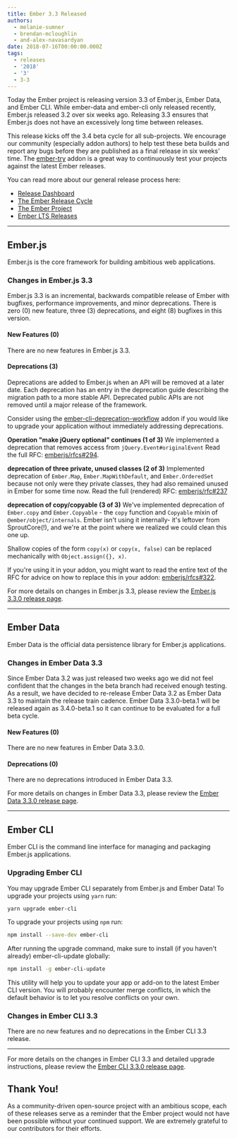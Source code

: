 ```yaml
---
title: Ember 3.3 Released
authors:
  - melanie-sumner
  - brendan-mcloughlin
  - and-alex-navasardyan
date: 2018-07-16T00:00:00.000Z
tags:
  - releases
  - '2018'
  - '3'
  - 3-3
---
```



Today the Ember project is releasing version 3.3 of Ember.js, Ember Data, and Ember CLI. While ember-data and ember-cli only released recently, Ember.js released 3.2 over six weeks ago. Releasing 3.3 ensures that Ember.js does not have an excessively long time between releases.

This release kicks off the 3.4 beta cycle for all sub-projects. We encourage our community (especially addon authors) to help test these beta builds and report any bugs before they are published as a final release in six weeks' time. The [ember-try](https://github.com/ember-cli/ember-try) addon is a great way to continuously test your projects against the latest Ember releases.

You can read more about our general release process here:

- [Release Dashboard](http://emberjs.com/builds/)
- [The Ember Release Cycle](http://emberjs.com/blog/2013/09/06/new-ember-release-process.html)
- [The Ember Project](http://emberjs.com/blog/2015/06/16/ember-project-at-2-0.html)
- [Ember LTS Releases](http://emberjs.com/blog/2016/02/25/announcing-embers-first-lts.html)

---

## Ember.js

Ember.js is the core framework for building ambitious web applications.

### Changes in Ember.js 3.3

Ember.js 3.3 is an incremental, backwards compatible release of Ember with bugfixes, performance improvements, and minor deprecations. There is zero (0) new feature, three (3) deprecations, and eight (8) bugfixes in this version.

#### New Features (0)

There are no new features in Ember.js 3.3.

#### Deprecations (3)

Deprecations are added to Ember.js when an API will be removed at a later date. Each deprecation has an entry in the deprecation guide describing the migration path to a more stable API. Deprecated public APIs are not removed until a major release of the framework.

Consider using the [ember-cli-deprecation-workflow](https://github.com/mixonic/ember-cli-deprecation-workflow) addon if you would like to upgrade your application without immediately addressing deprecations.

**Operation "make jQuery optional" continues (1 of 3)**
We implemented a deprecation that removes access from `jQuery.Event#originalEvent`
Read the full RFC: [emberjs/rfcs#294](https://github.com/emberjs/rfcs/blob/master/text/0294-optional-jquery.md).

**deprecation of three private, unused classes (2 of 3)**
Implemented deprecation of `Ember.Map`, `Ember.MapWithDefault`, and `Ember.OrderedSet` because not only were they private classes, they had also remained unused in Ember for some time now. Read the full (rendered) RFC: [emberjs/rfc#237](https://github.com/emberjs/rfcs/blob/master/text/0237-deprecation-ember-map.md)

**deprecation of copy/copyable (3 of 3)**
We've implemented deprecation of `Ember.copy` and `Ember.Copyable` - the `copy` function and `Copyable` mixin of `@ember/object/internals`. Ember isn't using it internally- it's leftover from SproutCore(!), and we're at the point where we realized we could clean this one up. 

Shallow copies of the form `copy(x)` or `copy(x, false)` can be replaced mechanically with `Object.assign({}, x)`. 

If you're using it in your addon, you might want to read the entire text of the RFC for advice on how to replace this in your addon: [emberjs/rfcs#322](https://github.com/emberjs/rfcs/blob/master/text/0322-deprecate-copy-copyable.md).

For more details on changes in Ember.js 3.3, please review the [Ember.js 3.3.0 release page](https://github.com/emberjs/ember.js/releases/tag/v3.3.0).

---

## Ember Data

Ember Data is the official data persistence library for Ember.js applications.

### Changes in Ember Data 3.3

Since Ember Data 3.2 was just released two weeks ago we did not feel confident that the changes in the beta branch had received enough
testing. As a result, we have decided to re-release Ember Data 3.2 as Ember Data 3.3 to maintain the release train cadence. Ember Data
3.3.0-beta.1 will be released again as 3.4.0-beta.1 so it can continue to be evaluated for a full beta cycle.

#### New Features (0)

There are no new features in Ember Data 3.3.0.

#### Deprecations (0)

There are no deprecations introduced in Ember Data 3.3.

For more details on changes in Ember Data 3.3, please review the
[Ember Data 3.3.0 release page](https://github.com/emberjs/data/releases/tag/v3.3.0).

---

## Ember CLI

Ember CLI is the command line interface for managing and packaging Ember.js applications.

### Upgrading Ember CLI

You may upgrade Ember CLI separately from Ember.js and Ember Data! To upgrade your projects using `yarn` run:

```bash
yarn upgrade ember-cli
```

To upgrade your projects using `npm` run:

```bash
npm install --save-dev ember-cli
```

After running the upgrade command, make sure to install (if you haven't already) ember-cli-update globally:

```bash
npm install -g ember-cli-update
```

This utility will help you to update your app or add-on to the latest Ember CLI version. You will probably encounter merge conflicts, in which the default behavior is to let you resolve conflicts on your own.

### Changes in Ember CLI 3.3

There are no new features and no deprecations in the Ember CLI 3.3 release.

---

For more details on the changes in Ember CLI 3.3 and detailed upgrade
instructions, please review the [Ember CLI  3.3.0 release page](https://github.com/ember-cli/ember-cli/releases/tag/v3.3.0).

## Thank You!

As a community-driven open-source project with an ambitious scope, each of these releases serve as a reminder that the Ember project would not have been possible without your continued support. We are extremely grateful to our contributors for their efforts.
